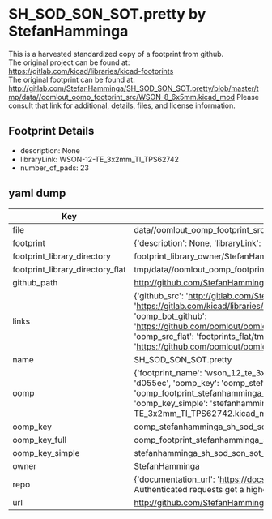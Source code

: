 # SH_SOD_SON_SOT.pretty by StefanHamminga  
This is a harvested standardized copy of a footprint from github.  
The original project can be found at:  
https://gitlab.com/kicad/libraries/kicad-footprints  
The original footprint can be found at:
http://gitlab.com/StefanHamminga/SH_SOD_SON_SOT.pretty/blob/master/tmp/data//oomlout_oomp_footprint_src/WSON-8_6x5mm.kicad_mod
Please consult that link for additional, details, files, and license information.  
## Footprint Details
* description: None  
* libraryLink: WSON-12-TE_3x2mm_TI_TPS62742  
* number_of_pads: 23  
## yaml dump  
| Key | Value |  
| --- | --- |  
| file | data//oomlout_oomp_footprint_src/SH_SOD_SON_SOT.pretty/WSON-12-TE_3x2mm_TI_TPS62742.kicad_mod |  
| footprint | {'description': None, 'libraryLink': 'WSON-12-TE_3x2mm_TI_TPS62742', 'number_of_pads': 23} |  
| footprint_library_directory | footprint_library_owner/StefanHamminga_SH_SOD_SON_SOT.pretty |  
| footprint_library_directory_flat | tmp/data//oomlout_oomp_footprint_src/footprints_flat/stefanhamminga_sh_sod_son_sot_wson_12_te_3x2mm_ti_tps62742/working |  
| github_path | http://github.com/StefanHamminga/SH_SOD_SON_SOT.pretty/blob/master/tmp/data//oomlout_oomp_footprint_src/WSON-12-TE_3x2mm_TI_TPS62742.kicad_mod |  
| links | {'github_src': 'http://gitlab.com/StefanHamminga/SH_SOD_SON_SOT.pretty/blob/master/tmp/data//oomlout_oomp_footprint_src/WSON-8_6x5mm.kicad_mod', 'github_src_repo': 'https://gitlab.com/kicad/libraries/kicad-footprints', 'oomp_bot': 'tmp/data//oomlout_oomp_footprint_src/footprints/stefanhamminga_sh_sod_son_sot_wson_12_te_3x2mm_ti_tps62742/working', 'oomp_bot_github': 'https://github.com/oomlout/oomlout_oomp_footprint_bot/tree/main/tmp/data//oomlout_oomp_footprint_src/footprints/stefanhamminga_sh_sod_son_sot_wson_12_te_3x2mm_ti_tps62742/working', 'oomp_src_flat': 'footprints_flat/tmp/data//oomlout_oomp_footprint_src/footprints_flat/stefanhamminga_sh_sod_son_sot_wson_12_te_3x2mm_ti_tps62742/working', 'oomp_src_flat_github': 'https://github.com/oomlout/oomlout_oomp_footprint_src/tree/main/tmp/data//oomlout_oomp_footprint_src/footprints_flat/stefanhamminga_sh_sod_son_sot_wson_12_te_3x2mm_ti_tps62742/working'} |  
| name | SH_SOD_SON_SOT.pretty |  
| oomp | {'footprint_name': 'wson_12_te_3x2mm_ti_tps62742', 'library_name': 'sh_sod_son_sot', 'md5': 'd055eca75c8d7360e344aa9efd9104e6', 'md5_10': 'd055eca75c', 'md5_5': 'd055e', 'md5_6': 'd055ec', 'oomp_key': 'oomp_stefanhamminga_sh_sod_son_sot_wson_12_te_3x2mm_ti_tps62742', 'oomp_key_extra': 'oomp_footprint_stefanhamminga_sh_sod_son_sot_wson_12_te_3x2mm_ti_tps62742', 'oomp_key_full': 'oomp_footprint_stefanhamminga_sh_sod_son_sot_wson_12_te_3x2mm_ti_tps62742_d055ec', 'oomp_key_simple': 'stefanhamminga_sh_sod_son_sot_wson_12_te_3x2mm_ti_tps62742', 'original_filename': 'data//oomlout_oomp_footprint_src/SH_SOD_SON_SOT.pretty/WSON-12-TE_3x2mm_TI_TPS62742.kicad_mod', 'owner_name': 'stefanhamminga'} |  
| oomp_key | oomp_stefanhamminga_sh_sod_son_sot_wson_12_te_3x2mm_ti_tps62742 |  
| oomp_key_full | oomp_footprint_stefanhamminga_sh_sod_son_sot_wson_12_te_3x2mm_ti_tps62742 |  
| oomp_key_simple | stefanhamminga_sh_sod_son_sot_wson_12_te_3x2mm_ti_tps62742 |  
| owner | StefanHamminga |  
| repo | {'documentation_url': 'https://docs.github.com/rest/overview/resources-in-the-rest-api#rate-limiting', 'message': "API rate limit exceeded for 84.66.142.224. (But here's the good news: Authenticated requests get a higher rate limit. Check out the documentation for more details.)"} |  
| url | http://github.com/StefanHamminga/SH_SOD_SON_SOT.pretty |  

